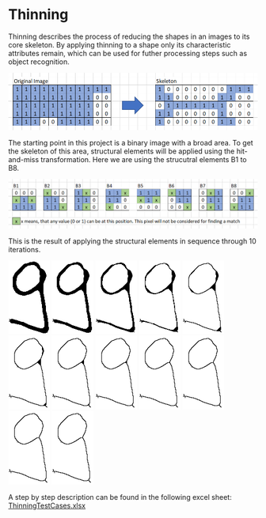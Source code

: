 # Thinning

Thinning describes the process of reducing the shapes in an images to its core skeleton.
By applying thinning to a shape only its characteristic attributes remain, which can be
used for futher processing steps such as object recognition.

![Structural Elements B1 to B8](./img/ImageAndSkeleton.png)

The starting point in this project is a binary image with a broad area. To get the skeleton
of this area, structural elements will be applied using the hit-and-miss transformation.
Here we are using the strucutral elements B1 to B8.

![Structural Elements B1 to B8](./img/StructuralElementsB1ToB8.png)

This is the result of applying the structural elements in sequence through 10 iterations.

![0](./img/thinndedImage_09_00.png)
![1](./img/thinndedImage_09_01.png)
![2](./img/thinndedImage_09_02.png)
![3](./img/thinndedImage_09_03.png)
![4](./img/thinndedImage_09_04.png)
![5](./img/thinndedImage_09_05.png)
![6](./img/thinndedImage_09_06.png)
![7](./img/thinndedImage_09_07.png)
![8](./img/thinndedImage_09_08.png)
![9](./img/thinndedImage_09_09.png)
![10](./img/thinndedImage_09_10.png)
![11](./img/thinndedImage_09_11.png)

A step by step description can be found in the following excel sheet:
[ThinningTestCases.xlsx](./ThinningTestCases.xlsx)